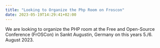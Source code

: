 ```yaml
---
title: "Looking to Organize the Php Room on Froscon"
date: 2023-05-19T14:29:41+02:00
---
```


We are looking to organize the PHP room at the Free and Open-Source Conference
(FrOSCon) in Sankt Augustin, Germany on this years 5./6. August 2023.
